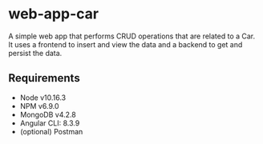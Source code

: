 # web-app-car

A simple web app that performs CRUD operations that are related to a Car. It uses a frontend to insert and view the data and a backend to get and persist the data.

## Requirements

* Node v10.16.3
* NPM v6.9.0
* MongoDB v4.2.8
* Angular CLI: 8.3.9
* (optional) Postman
